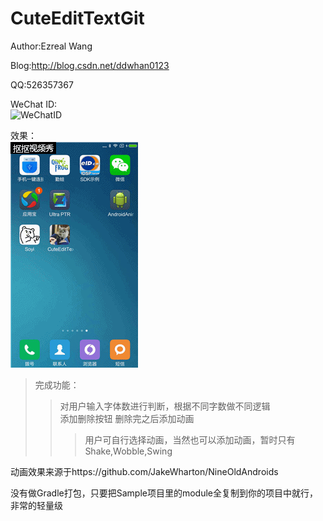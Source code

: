 # CuteEditTextGit
Author:Ezreal Wang

Blog:http://blog.csdn.net/ddwhan0123

QQ:526357367


WeChat ID:<br>![WeChatID](https://github.com/ddwhan0123/SoyiGit/blob/master/Soyi/WeChatID.JPG "二维码")

效果：<br>
![Demo](https://github.com/ddwhan0123/CuteEditTextGit/blob/master/CuteEditTextPro/show.gif "效果")
>完成功能：
>>对用户输入字体数进行判断，根据不同字数做不同逻辑<br>
>>添加删除按钮
>>删除完之后添加动画<br>
>>>用户可自行选择动画，当然也可以添加动画，暂时只有Shake,Wobble,Swing<br>


动画效果来源于https://github.com/JakeWharton/NineOldAndroids

没有做Gradle打包，只要把Sample项目里的module全复制到你的项目中就行，非常的轻量级
